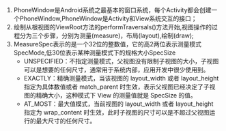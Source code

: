 1. PhoneWindow是Android系统之最基本的窗口系统，每个Activity都会创建一个PhoneWindow,PhoneWindow是Activity和View系统交互的接口；
2. 绘制从根视图的ViewRoot方法的performTraversals()方法开始,视图操作的过程分为三个步骤，分别为测量(measure)，布局(layout),绘制(draw);
3. MeasureSpec表示的是一个32位的整数值，它的高2两位表示测量模式SpecMode,低30位表示某种测量模式下的规格大小SpecSize
    - UNSPECIFIED：不指定测量模式，父视图没有限制子视图的大小，子视图可以是想要的任何尺寸，通常用于系统内部，应用开发中很少使用到。
    - EXACTLY：精确测量模式，当该视图的 layout_width 或者 layout_height 指定为具体数值或者 match_parent 时生效，表示父视图已经决定了子视图的精确大小，这种模式下 View 的测量值就是 SpecSize 的值。
    - AT_MOST：最大值模式，当前视图的 layout_width 或者 layout_height 指定为 wrap_content 时生效，此时子视图的尺寸可以是不超过父视图运行的最大尺寸的任何尺寸。